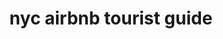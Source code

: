 ---
layout: page
title: nyc airbnb tourist guide
description: analyzing the key factors that makes an exceptional airbnb experience for tourists
img: assets/img/airbnb_logo.png
redirect: https://www.kaggle.com/code/addicejeremy/nyc-airbnb-tourist-guide-a-data-analysis-approach
importance: 1
category: work
---